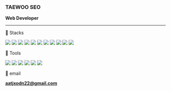 ### TAEWOO SEO
**Web Developer**

---

🧰 Stacks

<div align="left">
	<img src="https://img.shields.io/badge/Java-007396?style=flat&logo=Java&logoColor=white" />
	<img src="https://img.shields.io/badge/Spring-6DB33F?style=flat&logo=Spring&logoColor=white"/>
	<img src="https://img.shields.io/badge/Apache Tomcat-F8DC75?style=flat&logo=Apache Tomcat&logoColor=white"/>
	<img src="https://img.shields.io/badge/Oracle-F80000?style=flat&logo=Oracle&logoColor=white"/>
	<img src="https://img.shields.io/badge/JavaScript-F7DF1E?style=flat&logo=JavaScript&logoColor=white"/>
	<img src="https://img.shields.io/badge/jQuery-0769AD?style=flat&logo=jQuery&logoColor=white"/>
	<img src="https://img.shields.io/badge/JSON-000000?style=flat&logo=JSON&logoColor=white"/>
	<img src="https://img.shields.io/badge/HTML5-E34F26?style=flat&logo=HTML5&logoColor=white"/>
	<img src="https://img.shields.io/badge/CSS3-1572B6?style=flat&logo=CSS3&logoColor=white"/>
	<img src="https://img.shields.io/badge/Bootstrap-7952B3?style=flat&logo=Bootstrap&logoColor=white"/>
	<img src="https://img.shields.io/badge/MySQL-4479A1?style=flat&logo=MySQL&logoColor=white"/>
</div>


💪 Tools

<div align="left">
	<img src="https://img.shields.io/badge/Eclipse IDE-2C2255?style=for-the-badge&logo=Eclipse IDE&logoColor=white" />
	<img src="https://img.shields.io/badge/VirtualBox-183A61?style=for-the-badge&logo=VirtualBox&logoColor=white" />
	<img src="https://img.shields.io/badge/Visual Studio-5C2D91?style=for-the-badge&logo=Visual Studio&logoColor=white" />
	<img src="https://img.shields.io/badge/GitHub-181717?style=for-the-badge&logo=GitHub&logoColor=white" />
	<img src="https://img.shields.io/badge/GitLab-181717?style=for-the-badge&logo=GitLab&logoColor=white" />
	<img src="https://img.shields.io/badge/Putty-181717?style=for-the-badge&logo=Putty&logoColor=white" />
</div>

📧 email

**aatjxodn22@gmail.com**



<!--
**aatjxodn/aatjxodn** is a ✨ _special_ ✨ repository because its `README.md` (this file) appears on your GitHub profile.

Here are some ideas to get you started:

- 🔭 I’m currently working on ...
- 🌱 I’m currently learning ...
- 👯 I’m looking to collaborate on ...
- 🤔 I’m looking for help with ...
- 💬 Ask me about ...
- 📫 How to reach me: ...
- 😄 Pronouns: ...
- ⚡ Fun fact: ...
📂Projects
-->
